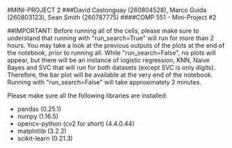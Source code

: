 #MINI-PROJECT 2
###David Castonguay (260804528), Marco Guida (260803123), Sean Smith (260787775)
####COMP 551 - Mini-Project #2

##IMPORTANT:
Before running all of the cells, please make sure to understand that running with "run_search=True" will run for more than 2 hours. 
You may take a look at the previous outputs of the plots at the end of the notebook, prior to running all. 
While "run_search=False", no plots will appear, but there will be an instance of logistic regression, KNN, Naive Bayes and SVC that will 
run for both datasets (except SVC is only digits). Therefore, the bar plot will be available at the very end of the notebook.
Running with "run_search=False" will take approximately 2 minutes.

Please make sure all the following libraries are installed:

- pandas (0.25.1)
- numpy (1.16.5)
- opencv-python (cv2 for short) (4.4.0.44)
- matplotlib (3.2.2)
- scikit-learn (0.21.3)
